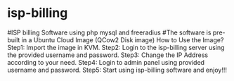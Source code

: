 # isp-billing
#ISP billing Software using php mysql and freeradius
#The software is pre-built in a Ubuntu Cloud Image (QCow2 Disk image)
How to Use the Image?
Step1: Import the image in KVM.
Step2: Login to the isp-billing server using the provided username and password.
Step3: Change the IP Address according to your need.
Step4: Login to admin panel using provided username and password.
Step5: Start using isp-billing software and enjoy!!!
